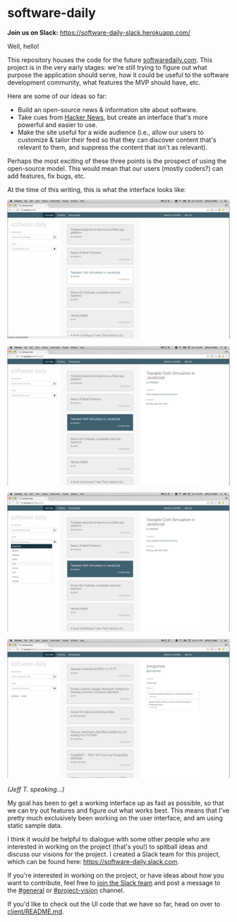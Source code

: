 # software-daily

**Join us on Slack:** https://software-daily-slack.herokuapp.com/

Well, hello!

This repository houses the code for the future [softwaredaily.com](http://softwaredaily.com). This project is in the very early stages: we're still trying to figure out what purpose the application should serve, how it could be useful to the software development community, what features the MVP should have, etc.

Here are some of our ideas so far:

- Build an open-source news & information site about software.
- Take cues from [Hacker News](https://news.ycombinator.com/), but create an interface that's more powerful and easier to use.
- Make the site useful for a wide audience (i.e., allow our users to customize & tailor their feed so that they can discover content that's relevant to them, and suppress the content that isn't as relevant).

Perhaps the most exciting of these three points is the prospect of using the open-source model. This would mean that our users (mostly coders?) can add features, fix bugs, etc.

At the time of this writing, this is what the interface looks like:

![Interface Example A](/docs/images/interface-example-a.png?raw=true "Interface Example A")

![Interface Example B](/docs/images/interface-example-b.png?raw=true "Interface Example B")

![Interface Example C](/docs/images/interface-example-c.png?raw=true "Interface Example C")

![Interface Example C](/docs/images/interface-example-d.png?raw=true "Interface Example D")

*(Jeff T. speaking...)*

My goal has been to get a working interface up as fast as possible, so that we can try out features and figure out what works best. This means that I've pretty much exclusively been working on the user interface, and am using static sample data.

I think it would be helpful to dialogue with some other people who are interested in working on the project (that's you!) to spitball ideas and discuss our visions for the project. I created a Slack team for this project, which can be found here: https://software-daily.slack.com.

If you're interested in working on the project, or have ideas about how you want to contribute, feel free to [join the Slack team](https://software-daily-slack.herokuapp.com/) and post a message to the [#general](https://software-daily.slack.com/messages/general/) or [#project-vision](https://software-daily.slack.com/messages/project-vision/) channel.

If you'd like to check out the UI code that we have so far, head on over to [client/README.md](client/README.md).
